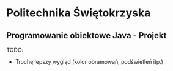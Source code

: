 ﻿Politechnika Świętokrzyska
==========================
Programowanie obiektowe Java - Projekt
--------------------------------------

TODO:
* Trochę lepszy wygląd (kolor obramowań, podświetleń itp.)
